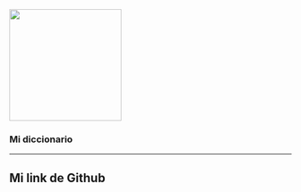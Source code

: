 <img width="200" src="https://th.bing.com/th/id/OIP.IkX20NB4kO0_4RBaLv0X1AHaHa?pid=ImgDet&rs=1](https://th.bing.com/th/id/OIP.pNKx0HOeXgC_Cv3UBmgOgQHaFH?w=268&h=185&c=7&r=0&o=5&pid=1.7)](https://th.bing.com/th/id/OIP.gDB-vgLORlfyOOgYGAnvlAHaEG?pid=ImgDet&rs=1)"/>
  <h3>Mi diccionario</h3>
<hr>
<h2>Mi link de Github<h2>
  <a href =" "
  



